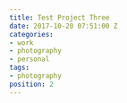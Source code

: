 ```yaml
---
title: Test Project Three
date: 2017-10-20 07:51:00 Z
categories:
- work
- photography
- personal
tags:
- photography
position: 2
---
```


